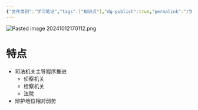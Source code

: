 ```yaml
---
{"文件类别":"学习笔记","tags":["知识点"],"dg-publish":true,"permalink":"/学习笔记studyup/知识点cheese/职权主义诉讼模式/","dgPassFrontmatter":true,"noteIcon":"","created":"2024-10-12T16:56:56.243+08:00","updated":"2024-10-12T17:02:50.977+08:00"}
---
```


![Pasted image 20241012170112.png](/img/user/%E8%BF%90%E8%A1%8C%E6%9D%82/%E9%99%84%E4%BB%B6/Pasted%20image%2020241012170112.png)
# 特点
- 司法机关主导程序推进
	- 侦察机关
	- 检察机关
	- 法院
- 辩护地位相对弱势

